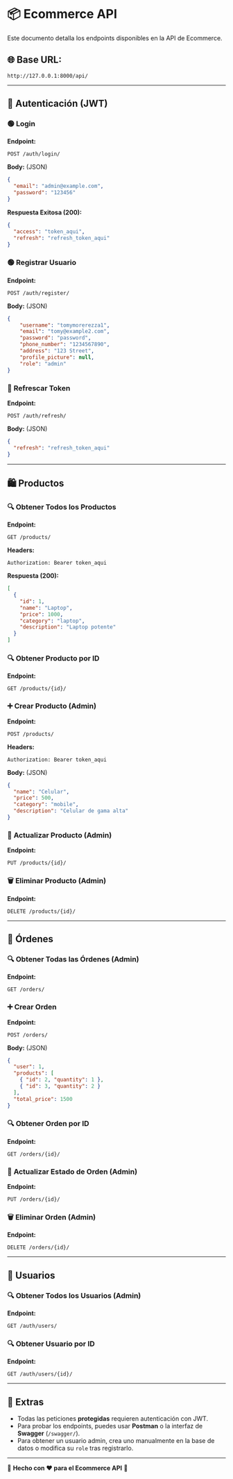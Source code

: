 # 📦 Ecommerce API

Este documento detalla los endpoints disponibles en la API de Ecommerce.

## 🌐 **Base URL:**
```
http://127.0.0.1:8000/api/
```

---

## 🔐 **Autenticación** (JWT)

### 🟢 **Login**
**Endpoint:**
```
POST /auth/login/
```
**Body:** (JSON)
```json
{
  "email": "admin@example.com",
  "password": "123456"
}
```
**Respuesta Exitosa (200):**
```json
{
  "access": "token_aqui",
  "refresh": "refresh_token_aqui"
}
```

### 🟢 **Registrar Usuario**
**Endpoint:**
```
POST /auth/register/
```
**Body:** (JSON)
```json
{
    "username": "tomymorerezza1",
    "email": "tomy@example2.com",
    "password": "password",
    "phone_number": "1234567890",
    "address": "123 Street",
    "profile_picture": null,
    "role": "admin"
}

```

### 🔄 **Refrescar Token**
**Endpoint:**
```
POST /auth/refresh/
```
**Body:** (JSON)
```json
{
  "refresh": "refresh_token_aqui"
}
```

---

## 🛍 **Productos**

### 🔍 **Obtener Todos los Productos**
**Endpoint:**
```
GET /products/
```
**Headers:**
```
Authorization: Bearer token_aqui
```
**Respuesta (200):**
```json
[
  {
    "id": 1,
    "name": "Laptop",
    "price": 1000,
    "category": "laptop",
    "description": "Laptop potente"
  }
]
```

### 🔍 **Obtener Producto por ID**
**Endpoint:**
```
GET /products/{id}/
```

### ➕ **Crear Producto (Admin)**
**Endpoint:**
```
POST /products/
```
**Headers:**
```
Authorization: Bearer token_aqui
```
**Body:** (JSON)
```json
{
  "name": "Celular",
  "price": 500,
  "category": "mobile",
  "description": "Celular de gama alta"
}
```

### 📝 **Actualizar Producto (Admin)**
**Endpoint:**
```
PUT /products/{id}/
```

### 🗑 **Eliminar Producto (Admin)**
**Endpoint:**
```
DELETE /products/{id}/
```

---

## 🛒 **Órdenes**

### 🔍 **Obtener Todas las Órdenes (Admin)**
**Endpoint:**
```
GET /orders/
```

### ➕ **Crear Orden**
**Endpoint:**
```
POST /orders/
```
**Body:** (JSON)
```json
{
  "user": 1,
  "products": [
    { "id": 2, "quantity": 1 },
    { "id": 3, "quantity": 2 }
  ],
  "total_price": 1500
}
```

### 🔍 **Obtener Orden por ID**
**Endpoint:**
```
GET /orders/{id}/
```

### 📝 **Actualizar Estado de Orden (Admin)**
**Endpoint:**
```
PUT /orders/{id}/
```

### 🗑 **Eliminar Orden (Admin)**
**Endpoint:**
```
DELETE /orders/{id}/
```

---

## 👤 **Usuarios**

### 🔍 **Obtener Todos los Usuarios (Admin)**
**Endpoint:**
```
GET /auth/users/
```

### 🔍 **Obtener Usuario por ID**
**Endpoint:**
```
GET /auth/users/{id}/
```

---

## 🔧 **Extras**
- Todas las peticiones **protegidas** requieren autenticación con JWT.
- Para probar los endpoints, puedes usar **Postman** o la interfaz de **Swagger** (`/swagger/`).
- Para obtener un usuario admin, crea uno manualmente en la base de datos o modifica su `role` tras registrarlo.

---

📌 **Hecho con ❤️ para el Ecommerce API** 🚀

